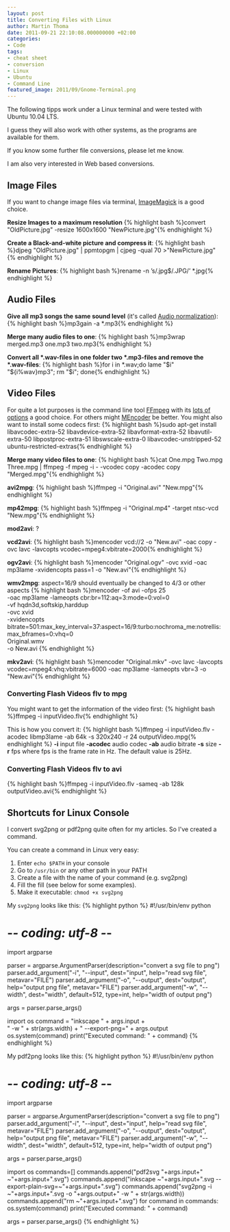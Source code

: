 ```yaml
---
layout: post
title: Converting Files with Linux
author: Martin Thoma
date: 2011-09-21 22:10:08.000000000 +02:00
categories:
- Code
tags:
- cheat sheet
- conversion
- Linux
- Ubuntu
- Command Line
featured_image: 2011/09/Gnome-Terminal.png
---
```

The following tipps work under a Linux terminal and were tested with Ubuntu 10.04 LTS.

I guess they will also work with other systems, as the programs are available for them.

If you know some further file conversions, please let me know. 

I am also very interested in Web based conversions.

<h2>Image Files</h2>
If you want to change image files via terminal, <a href="http://en.wikipedia.org/wiki/ImageMagick" rel="nofollow">ImageMagick</a> is a good choice.

<b>Resize Images to a maximum resolution</b>
{% highlight bash %}convert "OldPicture.jpg" -resize 1600x1600 "NewPicture.jpg"{% endhighlight %}

<b>Create a Black-and-white picture and compress it</b>: 
{% highlight bash %}djpeg "OldPicture.jpg" | ppmtopgm | cjpeg -qual 70 >"NewPicture.jpg"{% endhighlight %}

<b>Rename Pictures</b>:
{% highlight bash %}rename -n &rsquo;s/\.jpg$/\.JPG/&rsquo; *.jpg{% endhighlight %}

<h2>Audio Files</h2>
<b>Give all mp3 songs the same sound level</b> (it's called <a href="http://en.wikipedia.org/wiki/Audio_normalization" rel="nofollow">Audio normalization</a>):
{% highlight bash %}mp3gain -a *.mp3{% endhighlight %}

<b>Merge many audio files to one</b>:
{% highlight bash %}mp3wrap merged.mp3 one.mp3 two.mp3{% endhighlight %}

<b>Convert all *.wav-files in one folder two *.mp3-files and remove the *.wav-files</b>:
{% highlight bash %}for i in *.wav;do lame "$i" "${i%wav}mp3"; rm "$i"; done{% endhighlight %}

<h2>
Video Files</h2>
For quite a lot purposes is the command line tool <a href="http://en.wikipedia.org/wiki/FFmpeg" rel="nofollow">FFmpeg</a> with its <a href="http://www.ffmpeg.org/ffmpeg-doc.html">lots of options</a> a good choice. For others might <a href="http://en.wikipedia.org/wiki/MEncoder" rel="nofollow">MEncoder</a> be better.
You might also want to install some codecs first:
{% highlight bash %}sudo apt-get install libavcodec-extra-52 libavdevice-extra-52 libavformat-extra-52 libavutil-extra-50 libpostproc-extra-51 libswscale-extra-0 libavcodec-unstripped-52 ubuntu-restricted-extras{% endhighlight %}

<b>Merge many video files to one</b>:
{% highlight bash %}cat One.mpg Two.mpg Three.mpg | ffmpeg -f mpeg -i - -vcodec copy -acodec copy "Merged.mpg"{% endhighlight %}

<b>avi2mpg</b>:
{% highlight bash %}ffmpeg -i "Original.avi" "New.mpg"{% endhighlight %}

<b>mp42mpg</b>:
{% highlight bash %}ffmpeg -i "Original.mp4" -target ntsc-vcd "New.mpg"{% endhighlight %}

<b>mod2avi</b>:
?

<b>vcd2avi</b>:
{% highlight bash %}mencoder vcd://2 -o "New.avi" -oac copy -ovc lavc -lavcopts vcodec=mpeg4:vbitrate=2000{% endhighlight %}

<b>ogv2avi</b>:
{% highlight bash %}mencoder "Original.ogv" -ovc xvid -oac mp3lame -xvidencopts pass=1 -o "New.avi"{% endhighlight %}

<b>wmv2mpg</b>:
aspect=16/9 should eventually be changed to 4/3 or other aspects
{% highlight bash %}mencoder -of avi -ofps 25 \
  -oac mp3lame -lameopts cbr:br=112:aq=3:mode=0:vol=0 \
  -vf hqdn3d,softskip,harddup \
  -ovc xvid \
  -xvidencopts bitrate=501:max_key_interval=37:aspect=16/9:turbo:nochroma_me:notrellis:max_bframes=0:vhq=0 \
  Original.wmv \
  -o New.avi
{% endhighlight %}

<b>mkv2avi</b>:
{% highlight bash %}mencoder "Original.mkv" -ovc lavc -lavcopts vcodec=mpeg4:vhq:vbitrate=6000 -oac mp3lame -lameopts vbr=3 -o "New.avi"{% endhighlight %}

<h3>Converting Flash Videos flv to mpg</h3>
You might want to get the information of the video first:
{% highlight bash %}ffmpeg -i inputVideo.flv{% endhighlight %}

This is how you convert it:
{% highlight bash %}ffmpeg -i inputVideo.flv -acodec libmp3lame -ab 64k -s 320x240 -r 24 outputVideo.mpg{% endhighlight %}
<strong>-i</strong> input file
<strong>-acodec</strong> audio codec
<strong>-ab</strong> audio bitrate
<strong>-s</strong> size
<strong>-r</strong> fps where fps is the frame rate in Hz. The default value is 25Hz.

<h3>Converting Flash Videos flv to avi</h3>
{% highlight bash %}ffmpeg -i inputVideo.flv -sameq -ab 128k outputVideo.avi{% endhighlight %}

<h2>Shortcuts for Linux Console</h2>
I convert svg2png or pdf2png quite often for my articles. So I've created a command.

You can create a command in Linux very easy: 
<ol>
  <li>Enter <code>echo $PATH</code> in your console</li>
  <li>Go to <code>/usr/bin</code> or any other path in your PATH</li>
  <li>Create a file with the name of your command (e.g. svg2png)</li>
  <li>Fill the fill (see below for some examples).</li>
  <li>Make it executable: <code>chmod +x svg2png</code></li>
</ol>

My <code>svg2png</code> looks like this:
{% highlight python %}
#!/usr/bin/env python
# -*- coding: utf-8 -*-

import argparse

parser = argparse.ArgumentParser(description="convert a svg file to png")
parser.add_argument("-i", "--input", dest="input",
                  help="read svg file", metavar="FILE")
parser.add_argument("-o", "--output", dest="output",
                  help="output png file", metavar="FILE")
parser.add_argument("-w", "--width", dest="width", default=512, type=int, 
                  help="width of output png")

args = parser.parse_args()

import os
command = "inkscape " + args.input + \
          " -w " + str(args.width) + " --export-png=" + args.output
os.system(command)
print("Executed command: " + command)
{% endhighlight %}

My pdf2png looks like this:
{% highlight python %}
#!/usr/bin/env python
# -*- coding: utf-8 -*-

import argparse

parser = argparse.ArgumentParser(description="convert a svg file to png")
parser.add_argument("-i", "--input", dest="input",
                  help="read svg file", metavar="FILE")
parser.add_argument("-o", "--output", dest="output",
                  help="output png file", metavar="FILE")
parser.add_argument("-w", "--width", dest="width", default=512, type=int, 
                  help="width of output png")

args = parser.parse_args()

import os
commands=[]
commands.append("pdf2svg "+args.input+" ~"+args.input+".svg")
commands.append("inkscape ~"+args.input+".svg --export-plain-svg=~"+args.input+".svg")
commands.append("svg2png -i ~"+args.input+".svg -o "+args.output+" -w " + str(args.width))
commands.append("rm ~"+args.input+".svg")
for command in commands:
	os.system(command)
	print("Executed command: " + command)

args = parser.parse_args()
{% endhighlight %}
